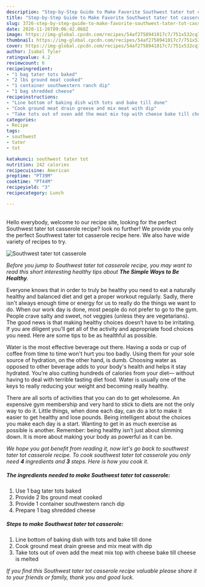 ```yaml
---
description: "Step-by-Step Guide to Make Favorite Southwest tater tot casserole"
title: "Step-by-Step Guide to Make Favorite Southwest tater tot casserole"
slug: 3726-step-by-step-guide-to-make-favorite-southwest-tater-tot-casserole
date: 2020-11-26T09:06:42.068Z
image: https://img-global.cpcdn.com/recipes/54af2758941017c7/751x532cq70/southwest-tater-tot-casserole-recipe-main-photo.jpg
thumbnail: https://img-global.cpcdn.com/recipes/54af2758941017c7/751x532cq70/southwest-tater-tot-casserole-recipe-main-photo.jpg
cover: https://img-global.cpcdn.com/recipes/54af2758941017c7/751x532cq70/southwest-tater-tot-casserole-recipe-main-photo.jpg
author: Isabel Tyler
ratingvalue: 4.2
reviewcount: 6
recipeingredient:
- "1 bag tater tots baked"
- "2 lbs ground meat cooked"
- "1 container southwestern ranch dip"
- "1 bag shredded cheese"
recipeinstructions:
- "Line bottom of baking dish with tots and bake till done"
- "Cook ground meat drain greese and mix meat with dip"
- "Take tots out of oven add the meat mix top with cheese bake till cheese is melted"
categories:
- Recipe
tags:
- southwest
- tater
- tot

katakunci: southwest tater tot 
nutrition: 242 calories
recipecuisine: American
preptime: "PT39M"
cooktime: "PT44M"
recipeyield: "3"
recipecategory: Lunch

---
```

<br>
Hello everybody, welcome to our recipe site, looking for the perfect Southwest tater tot casserole recipe? look no further! We provide you only the perfect Southwest tater tot casserole recipe here. We also have wide variety of recipes to try.
<br>


![Southwest tater tot casserole](https://img-global.cpcdn.com/recipes/54af2758941017c7/751x532cq70/southwest-tater-tot-casserole-recipe-main-photo.jpg)

<i>Before you jump to Southwest tater tot casserole recipe, you may want to read this short interesting healthy tips about <strong>The Simple Ways to Be Healthy</strong>.</i>

Everyone knows that in order to truly be healthy you need to eat a naturally healthy and balanced diet and get a proper workout regularly. Sadly, there isn't always enough time or energy for us to really do the things we want to do. When our work day is done, most people do not prefer to go to the gym. People crave salty and sweet, not veggies (unless they are vegetarians). The good news is that making healthy choices doesn’t have to be irritating. If you are diligent you'll get all of the activity and appropriate food choices you need. Here are some tips to be as healthful as possible.

Water is the most effective beverage out there. Having a soda or cup of coffee from time to time won't hurt you too badly. Using them for your sole source of hydration, on the other hand, is dumb. Choosing water as opposed to other beverage adds to your body's health and helps it stay hydrated. You’re also cutting hundreds of calories from your diet— without having to deal with terrible tasting diet food. Water is usually one of the keys to really reducing your weight and becoming really healthy.

There are all sorts of activities that you can do to get wholesome. An expensive gym membership and very hard to stick to diets are not the only way to do it. Little things, when done each day, can do a lot to make it easier to get healthy and lose pounds. Being intelligent about the choices you make each day is a start. Wanting to get in as much exercise as possible is another. Remember: being healthy isn’t just about slimming down. It is more about making your body as powerful as it can be. 


<i>We hope you got benefit from reading it, now let's go back to southwest tater tot casserole recipe. To cook southwest tater tot casserole you only need <strong>4</strong> ingredients and <strong>3</strong> steps. Here is how you cook it.
</i>

##### The ingredients needed to make Southwest tater tot casserole:

1. Use 1 bag tater tots baked
1. Provide 2 lbs ground meat cooked
1. Provide 1 container southwestern ranch dip
1. Prepare 1 bag shredded cheese


##### Steps to make Southwest tater tot casserole:

1. Line bottom of baking dish with tots and bake till done
1. Cook ground meat drain greese and mix meat with dip
1. Take tots out of oven add the meat mix top with cheese bake till cheese is melted


<i>If you find this Southwest tater tot casserole recipe valuable please share it to your friends or family, thank you and good luck.</i>

